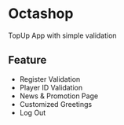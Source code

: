 # Octashop

TopUp App with simple validation

## Feature

- Register Validation
- Player ID Validation
- News & Promotion Page
- Customized Greetings
- Log Out

